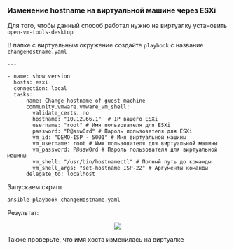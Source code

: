 ### Изменение hostname на виртуальной машине через ESXi

Для того, чтобы данный способ работал нужно на виртуалку установить `open-vm-tools-desktop`

В папке с виртуальным окружение создайте `playbook` с название `changeHostname.yaml`

```
---

- name: show version
  hosts: esxi
  connection: local
  tasks:
    - name: Change hostname of guest machine
      community.vmware.vmware_vm_shell:
        validate_certs: no
        hostname: "10.12.66.1"  # IP вашего ESXi
        username: "root" # Имя пользователя для ESXi
        password: "P@ssw0rd" # Пароль пользователя для ESXi
        vm_id: "DEMO-ISP - 5001" # Имя виртуальной машины
        vm_username: root # Имя пользователя для виртуальной машины
        vm_password: P@ssw0rd # Пароль пользователя для виртуальной машины
        vm_shell: "/usr/bin/hostnamectl" # Полный путь до команды
        vm_shell_args: "set-hostname ISP-22" # Аргументы команды
      delegate_to: localhost
```

Запускаем скрипт

```
ansible-playbook changeHostname.yaml 
```

Результат:

<p align="center">
  <img src="./pic1.png">
</p>

Также проверьте, что имя хоста изменилась на виртуалке